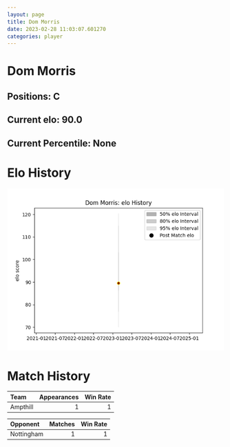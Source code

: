 ```yaml
---  
layout: page  
title: Dom Morris  
date: 2023-02-28 11:03:07.601270  
categories: player  
---
```

# Dom Morris

## Positions: C

## Current elo: 90.0

## Current Percentile: None

# Elo History


![elo history](history_DomMorris.png)
# Match History


| Team     |   Appearances |   Win Rate |
|:---------|--------------:|-----------:|
| Ampthill |             1 |          1 |

| Opponent   |   Matches |   Win Rate |
|:-----------|----------:|-----------:|
| Nottingham |         1 |          1 |